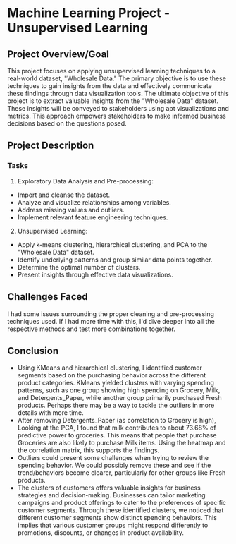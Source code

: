 # Machine Learning Project - Unsupervised Learning
## Project Overview/Goal
This project focuses on applying unsupervised learning techniques to a real-world dataset, "Wholesale Data." The primary objective is to use these techniques to gain insights from the data and effectively communicate these findings through data visualization tools.
The ultimate objective of this project is to extract valuable insights from the "Wholesale Data" dataset. These insights will be conveyed to stakeholders using apt visualizations and metrics. This approach empowers stakeholders to make informed business decisions based on the questions posed.

## Project Description

### Tasks
1. Exploratory Data Analysis and Pre-processing:
- Import and cleanse the dataset.
- Analyze and visualize relationships among variables.
- Address missing values and outliers.
- Implement relevant feature engineering techniques.
2. Unsupervised Learning:
- Apply k-means clustering, hierarchical clustering, and PCA to the "Wholesale Data" dataset.
- Identify underlying patterns and group similar data points together.
- Determine the optimal number of clusters.
- Present insights through effective data visualizations.

## Challenges Faced
I had some issues surrounding the proper cleaning and pre-processing techniques used. If I had more time with this, I'd dive deeper into all the respective methods and test more combinations together.

## Conclusion
- Using KMeans and hierarchical clustering, I identified customer segments based on the purchasing behavior across the different product categories. KMeans yielded clusters with varying spending patterns, such as one group showing high spending on Grocery, Milk, and Detergents_Paper, while another group primarily purchased Fresh products. Perhaps there may be a way to tackle the outliers in more details with more time.
- After removing Detergents_Paper (as correlation to Grocery is high), Looking at the PCA, I found that milk contributes to about 73.68% of predictive power to groceries. This means that people that purchase Groceries are also likely to purchase Milk items. Using the heatmap and the correlation matrix, this supports the findings.
- Outliers could present some challenges when trying to review the spending behavior. We could possibly remove these and see if the trend/behaviors become clearer, particularly for other groups like Fresh products.
- The clusters of customers offers valuable insights for business strategies and decision-making. Businesses can tailor marketing campaigns and product offerings to cater to the preferences of specific customer segments. Through these identified clusters, we noticed that different customer segments show distinct spending behaviors. This implies that various customer groups might respond differently to promotions, discounts, or changes in product availability.
